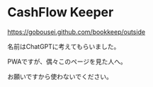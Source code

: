 # CashFlow Keeper

<https://gobousei.github.com/bookkeep/outside>

名前はChatGPTに考えてもらいました。

PWAですが、偶々このページを見た人へ。

お願いですから使わないでください。
